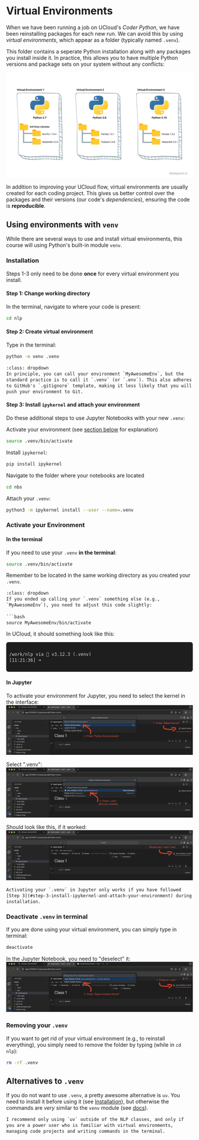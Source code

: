 # Virtual Environments 
When we have been running a job on UCloud's *Coder Python*, we have been reinstalling packages for each new run. We can avoid this by using *virtual environments*, which appear as a folder (typically named `.venv`).

This folder contains a seperate Python installation along with any packages you install inside it. In practice, this allows you to have multiple Python versions and package sets on your system without any conflicts:

![illustration of three virtual environments](../figures/advanced_workflow/python-virtual-envs.jpg)


In addition to improving your UCloud flow, virtual environments are usually created for each coding project. This gives us better control over the packages and their versions (our code's *dependencies*), ensuring the code is **reproducible**.

## Using environments with `venv` 
While there are several ways to use and install virtual environments, this course will using Python's built-in module `venv`.

### Installation
Steps 1-3 only need to be done **once** for every virtual environment you install.

#### Step 1: Change working directory 
In the terminal, navigate to where your code is present:
```bash
cd nlp
```
#### Step 2: Create virtual environment
Type in the terminal:
```bash
python -m venv .venv 
```
```{admonition} Naming your environment
:class: dropdown
In principle, you can call your environment `MyAwesomeEnv`, but the standard practice is to call it `.venv` (or `.env`). This also adheres to GitHub's `.gitignore` template, making it less likely that you will push your environment to Git.
```
#### Step 3: Install `ipykernel` and attach your environment
Do these additional steps to use Jupyter Notebooks with your new `.venv`:

Activate your environment (see [section below](#activate-your-environment) for explanation)
```bash
source .venv/bin/activate
```

Install `ipykernel`:
```bash
pip install ipykernel
```

Navigate to the folder where your notebooks are located
```bash
cd nbs
```

Attach your `.venv`:
```bash
python3 -m ipykernel install --user --name=.venv 
```
### Activate your Environment 
#### In the terminal
If you need to use your `.venv` **in the terminal**:
```bash
source .venv/bin/activate
```
Remember to be located in the same working directory as you created your `.venv`.

```{admonition} Naming your environment
:class: dropdown
If you ended up calling your `.venv` something else (e.g., `MyAwesomeEnv`), you need to adjust this code slightly: 

```bash
source MyAwesomeEnv/bin/activate
```

In UCloud, it should something look like this:
<pre style="background:#1e1e1e;color:#d4d4d4;padding:8px;border-radius:6px;">
<code>
/work/nlp via 🐍 v3.12.3 (.venv)
[11:21:36] ➜ 
</code>
</pre>

#### In Jupyter
To activate your environment for Jupyter, you need to select the kernel in the interface:
![activate your venv in notebook](../figures/advanced_workflow/jp-venv-1.png)

Select ".venv":
![activate your venv in notebook](../figures/advanced_workflow/jp-venv-2.png)

Should look like this, if it worked:
![activate your venv in notebook](../figures/advanced_workflow/jp-venv-3.png)

```{warning}
Activating your `.venv` in Jupyter only works if you have followed [Step 3](#step-3-install-ipykernel-and-attach-your-environment) during installation.
```

### Deactivate `.venv` in terminal
If you are done using your virtual environment, you can simply type in terminal:
```bash 
deactivate
```

In the Jupyter Notebook, you need to "deselect" it:
![activate your venv in notebook](../figures/advanced_workflow/jp-venv-4.png)


### Removing your `.venv`
If you want to get rid of your virtual environment (e.g., to reinstall everything), you simply need to remove the folder by typing (while in `cd nlp`):
```bash 
rm -rf .venv
```
## Alternatives to `.venv`
If you do not want to use `.venv`, a pretty awesome alternative is `uv`. You need to install it before using it (see [Installation](https://docs.astral.sh/uv/#installation)), but otherwise the commands are *very* similar to the `venv` module (see [docs](https://docs.astral.sh/uv/pip/environments/)).

```{important}
I recommend only using `uv` outside of the NLP classes, and only if you are a power user who is familiar with virtual environments, managing code projects and writing commands in the terminal. 
```